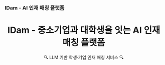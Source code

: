 ### IDam - AI 인재 매칭 플랫폼

<div align="center">
  <h1>IDam - 중소기업과 대학생을 잇는 AI 인재 매칭 플랫폼</h1>
  <p>🔍 LLM 기반 학생·기업 인재 매칭 서비스 🔍</p>
</div>
